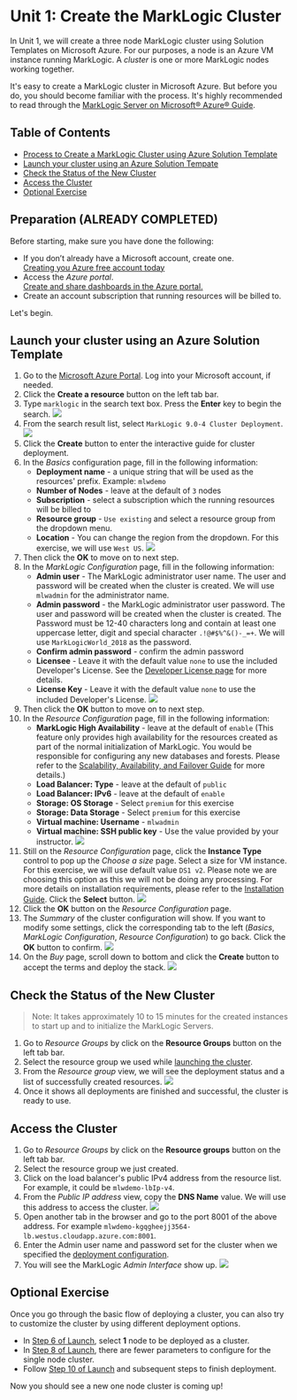 # Unit 1: Create the MarkLogic Cluster

In Unit 1, we will create a three node MarkLogic cluster using Solution Templates on Microsoft Azure. For our purposes, a node is an Azure VM instance running MarkLogic. A *cluster* is one or more MarkLogic nodes working together.

It's easy to create a MarkLogic cluster in Microsoft Azure. But before you do, you should become familiar with the process. It's highly recommended to read through the [MarkLogic Server on Microsoft® Azure® Guide](http://docs.marklogic.com/guide/azure).


## Table of Contents

- [Process to Create a MarkLogic Cluster using Azure Solution Template](#process)
- [Launch your cluster using an Azure Solution Tempate](#launch)
- [Check the Status of the New Cluster](#cluster)
- [Access the Cluster](#access)
- [Optional Exercise](#optional)


<a name="process"></a>
## Preparation (ALREADY COMPLETED)

Before starting, make sure you have done the following:  

* If you don’t already have a Microsoft account, create one.  
[Creating you Azure free account today](https://azure.microsoft.com/en-us/free/)
* Access the *Azure portal*.  
[Create and share dashboards in the Azure portal.](https://docs.microsoft.com/en-us/azure/azure-portal/azure-portal-dashboards)
* Create an account subscription that running resources will be billed to.

Let's begin.

<a name="launch"></a>
## Launch your cluster using an Azure Solution Template

1. Go to the [Microsoft Azure Portal](https://portal.azure.com/). Log into your Microsoft account, if needed.
2. Click the **Create a resource** button on the left tab bar.
3. Type `marklogic` in the search text box. Press the **Enter** key to begin the search.
![](images/search.png)
4. From the search result list, select `MarkLogic 9.0-4 Cluster Deployment`.
![](images/clusterDeployment.png)
5. Click the **Create** button to enter the interactive guide for cluster deployment. 
6. <a name="step6"></a> In the *Basics* configuration page, fill in the following information: 
	* **Deployment name** - a unique string that will be used as the resources' prefix. Example: `mlwdemo`
	* **Number of Nodes** - leave at the default of `3` nodes
	* **Subscription** - select a subscription which the running resources will be billed to
	* **Resource group** - `Use existing` and select a resource group from the dropdown menu.
	* **Location** - You can change the region from the dropdown. For this exercise, we will use `West US`.
![](images/basicConfig.png)
7. Then click the **OK** to move on to next step.
7. In the *MarkLogic Configuration* page, fill in the following information:<a name="step8"></a>
	* **Admin user** - The MarkLogic administrator user name. The user and password will be created when the cluster is created.  We will use `mlwadmin` for the administrator name.
	* **Admin password** - the MarkLogic administrator user password. The user and password will be created when the cluster is created. The Password must be 12-40 characters long and contain at least one uppercase letter, digit and special character `.!@#$%^&()-_=+`. We will use `MarkLogicWorld_2018` as the password.
	* **Confirm admin password** - confirm the admin password
	* **Licensee** - Leave it with the default value `none` to use the included Developer's License.  See the [Developer License page](https://developer.marklogic.com/free-developer) for more details.
	* **License Key** - Leave it with the default value `none` to use the included Developer's License.
![](images/marklogicConfig.png)
<a name="step8"></a>
8. Then click the **OK** button to move on to next step.
8. <a name="step10"></a> In the *Resource Configuration* page, fill in the following information:
	* **MarkLogic High Availability** - leave at the default of `enable` (This feature only provides high availability for the resources created as part of the normal initialization of MarkLogic.  You would be responsible for configuring any new databases and forests.  Please refer to the [Scalability, Availability, and Failover Guide](http://docs.marklogic.com/guide/cluster) for more details.)
	* **Load Balancer: Type** - leave at the default of `public`
	* **Load Balancer: IPv6** - leave at the default of `enable`
	* **Storage: OS Storage** - Select `premium` for this exercise
	* **Storage: Data Storage** - Select `premium` for this exercise
	* **Virtual machine: Username** -  `mlwadmin`
	* **Virtual machine: SSH public key** - Use the value provided by your instructor.
![](images/resourceConfig.png)
9. Still on the *Resource Configuration* page, click the **Instance Type** control to pop up the *Choose a size* page. Select a size for VM instance. For this exercise, we will use default value `DS1 v2`. Please note we are choosing this option as this we will not be doing any processing.  For more details on installation requirements, please refer to the [Installation Guide](http://docs.marklogic.com/guide/installation).  Click the **Select** button. 
![](images/sizeSelector.png)
10. Click the **OK** button on the *Resource Configuration* page.
10. The *Summary* of the cluster configuration will show. If you want to modify some settings, click the corresponding tab to the left (*Basics*, *MarkLogic Configuration*, *Resource Configuration*) to go back. Click the **OK** button to confirm. 
![](images/summary.png)
11. On the *Buy* page, scroll down to bottom and click the **Create** button to accept the terms and deploy the stack.
![](images/create.png)

<a name="cluster"></a>
## Check the Status of the New Cluster

> Note: It takes approximately 10 to 15 minutes for the created instances to start up and to initialize the MarkLogic Servers.

1. Go to *Resource Groups* by click on the **Resource Groups** button on the left tab bar.
2. Select the resource group we used while [launching the cluster](#step6).
3. From the *Resource group* view, we will see the deployment status and a list of successfully created resources.
![](images/resourceGroup.png)
4. Once it shows all deployments are finished and successful, the cluster is ready to use.

<a name="access"></a>
## Access the Cluster

1. Go to *Resource Groups* by click on the **Resource groups** button on the left tab bar.
2. Select the resource group we just created.
3. Click on the load balancer's public IPv4 address from the resource list. For example, it could be `mlwdemo-lbIp-v4`.
4. From the *Public IP address* view, copy the **DNS Name** value. We will use this address to access the cluster.
![](images/lbip.png)
5. Open another tab in the browser and go to the port 8001 of the above address. For example `mlwdemo-kgqgheejj3564-lb.westus.cloudapp.azure.com:8001`.
6. Enter the Admin user name and password set for the cluster when we specified the [deployment configuration](#step8).
6. You will see the MarkLogic *Admin Interface* show up.
![](images/adminGui.png)

<a name="optional"></a>
## Optional Exercise

Once you go through the basic flow of deploying a cluster, you can also try to customize the cluster by using different deployment options.

- In [Step 6 of Launch](#step6), select **1** node to be deployed as a cluster.
- In [Step 8 of Launch](#step8), there are fewer parameters to configure for the single node cluster.
- Follow [Step 10 of Launch](#step10) and subsequent steps to finish deployment.

Now you should see a new one node cluster is coming up!
